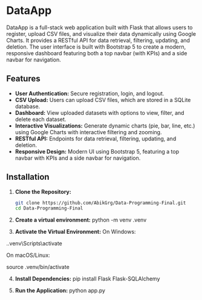 # DataApp

DataApp is a full-stack web application built with Flask that allows users to register, upload CSV files, and visualize their data dynamically using Google Charts. It provides a RESTful API for data retrieval, filtering, updating, and deletion. The user interface is built with Bootstrap 5 to create a modern, responsive dashboard featuring both a top navbar (with KPIs) and a side navbar for navigation.

## Features

- **User Authentication:** Secure registration, login, and logout.
- **CSV Upload:** Users can upload CSV files, which are stored in a SQLite database.
- **Dashboard:** View uploaded datasets with options to view, filter, and delete each dataset.
- **Interactive Visualizations:** Generate dynamic charts (pie, bar, line, etc.) using Google Charts with interactive filtering and zooming.
- **RESTful API:** Endpoints for data retrieval, filtering, updating, and deletion.
- **Responsive Design:** Modern UI using Bootstrap 5, featuring a top navbar with KPIs and a side navbar for navigation.

## Installation

1. **Clone the Repository:**

   ```bash
   git clone https://github.com/AbikGrg/Data-Programming-Final.git
   cd Data-Programming-Final

2. **Create a virtual environment:**
   python -m venv .venv
   
3. **Activate the Virtual Environment:**
  On Windows:
  
  .\.venv\Scripts\activate

  On macOS/Linux:
  
  source .venv/bin/activate

4. **Install Dependencies:**
   pip install Flask Flask-SQLAlchemy

5. **Run the Application:**
  python app.py
 
